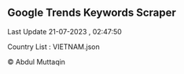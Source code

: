 

## Google Trends Keywords Scraper 
 
Last Update 21-07-2023 , 02:47:50

Country List :
VIETNAM.json



© Abdul Muttaqin 
